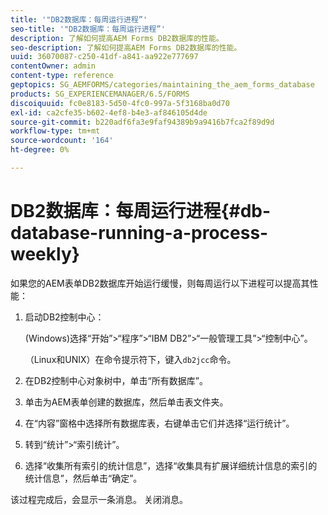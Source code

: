 ```yaml
---
title: '"DB2数据库：每周运行进程”'
seo-title: '"DB2数据库：每周运行进程”'
description: 了解如何提高AEM Forms DB2数据库的性能。
seo-description: 了解如何提高AEM Forms DB2数据库的性能。
uuid: 36070087-c250-41df-a841-aa922e777697
contentOwner: admin
content-type: reference
geptopics: SG_AEMFORMS/categories/maintaining_the_aem_forms_database
products: SG_EXPERIENCEMANAGER/6.5/FORMS
discoiquuid: fc0e8183-5d50-4fc0-997a-5f3168ba0d70
exl-id: ca2cfe35-b602-4ef8-b4e3-af846105d4de
source-git-commit: b220adf6fa3e9faf94389b9a9416b7fca2f89d9d
workflow-type: tm+mt
source-wordcount: '164'
ht-degree: 0%

---
```


# DB2数据库：每周运行进程{#db-database-running-a-process-weekly}

如果您的AEM表单DB2数据库开始运行缓慢，则每周运行以下进程可以提高其性能：

1. 启动DB2控制中心：

   (Windows)选择“开始”>“程序”>“IBM DB2”>“一般管理工具”>“控制中心”。

   （Linux和UNIX）在命令提示符下，键入`db2jcc`命令。

1. 在DB2控制中心对象树中，单击“所有数据库”。
1. 单击为AEM表单创建的数据库，然后单击表文件夹。
1. 在“内容”窗格中选择所有数据库表，右键单击它们并选择“运行统计”。
1. 转到“统计”>“索引统计”。
1. 选择“收集所有索引的统计信息”，选择“收集具有扩展详细统计信息的索引的统计信息”，然后单击“确定”。

该过程完成后，会显示一条消息。 关闭消息。
